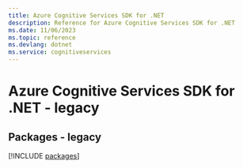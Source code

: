 ```yaml
---
title: Azure Cognitive Services SDK for .NET
description: Reference for Azure Cognitive Services SDK for .NET
ms.date: 11/06/2023
ms.topic: reference
ms.devlang: dotnet
ms.service: cognitiveservices
---
```

# Azure Cognitive Services SDK for .NET - legacy
## Packages - legacy
[!INCLUDE [packages](cognitive-services-index.md)]